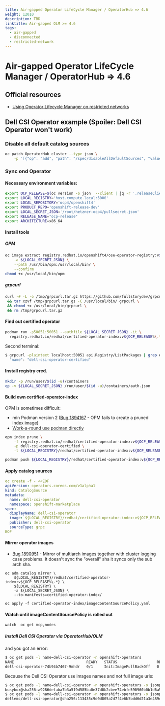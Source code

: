 ```yaml
---
title: Air-gapped Operator LifeCycle Manager / OperatorHub => 4.6
weight: 12010
description: TBD
linktitle: Air-gapped OLM >= 4.6
tags:
  - air-gapped
  - disconnected
  - restricted-network
---
```

# Air-gapped Operator LifeCycle Manager / OperatorHub => 4.6
## Official resources


 * [Using Operator Lifecycle Manager on restricted networks](https://docs.openshift.com/container-platform/4.6/operators/admin/olm-restricted-networks.html)


## Dell CSI Operator example (Spoiler: Dell CSI Operator won't work)

### Disable all default catalog sources

```bash
oc patch OperatorHub cluster --type json \
    -p '[{"op": "add", "path": "/spec/disableAllDefaultSources", "value": true}]'
```

### Sync ond Operator

#### Necessary environment variables:

```bash
export OCP_RELEASE=$(oc version -o json  --client | jq -r '.releaseClientVersion')
export LOCAL_REGISTRY='host.compute.local:5000'
export LOCAL_REPOSITORY='ocp4/openshift4'
export PRODUCT_REPO='openshift-release-dev'
export LOCAL_SECRET_JSON='/root/hetzner-ocp4/pullsecret.json'
export RELEASE_NAME="ocp-release"
export ARCHITECTURE=x86_64
```

#### Install tools

##### OPM
```bash
oc image extract registry.redhat.io/openshift4/ose-operator-registry:v${OCP_RELEASE%\.*} \
    -a ${LOCAL_SECRET_JSON} \
    --path /usr/bin/opm:/usr/local/bin/ \
    --confirm
chmod +x /usr/local/bin/opm
```
##### grpcurl

```bash
curl -# -L -o /tmp/grpcurl.tar.gz https://github.com/fullstorydev/grpcurl/releases/download/v1.7.0/grpcurl_1.7.0_linux_x86_64.tar.gz \
 && tar xzvf /tmp/grpcurl.tar.gz -C /usr/local/bin/ grpcurl \
 && chmod +x /usr/local/bin/grpcurl \
 && rm /tmp/grpcurl.tar.gz
```

#### Find out certified operator

```bash
podman run -p50051:50051 --authfile ${LOCAL_SECRET_JSON} -it \
  registry.redhat.io/redhat/certified-operator-index:v${OCP_RELEASE%\.*}
```
Second terminal:

```bash
$ grpcurl -plaintext localhost:50051 api.Registry/ListPackages | grep dell
  "name": "dell-csi-operator-certified"
```

#### Install registry cred.

```bash
mkdir -p /run/user/$(id -u)/containers
cp -v ${LOCAL_SECRET_JSON} /run/user/$(id -u)/containers/auth.json
```

#### Build own certified-operator-index

OPM is sometimes difficult:
 * min Podman version 2 ([Bug 1894167](https://bugzilla.redhat.com/show_bug.cgi?id=1894167) - OPM fails to create a pruned index image)
 * [Work-a-round use podman directly](https://bugzilla.redhat.com/show_bug.cgi?id=1894167#c1)


```bash
opm index prune \
    -f registry.redhat.io/redhat/certified-operator-index:v${OCP_RELEASE%\.*} \
    -p dell-csi-operator-certified \
    -t ${LOCAL_REGISTRY}/redhat/certified-operator-index:v${OCP_RELEASE%\.*}

podman push ${LOCAL_REGISTRY}/redhat/certified-operator-index:v${OCP_RELEASE%\.*}

```

#### Apply catalog sources
```yaml
oc create -f - <<EOF
apiVersion: operators.coreos.com/v1alpha1
kind: CatalogSource
metadata:
  name: dell-csi-operator
  namespace: openshift-marketplace
spec:
  displayName: dell-csi-operator
  image: ${LOCAL_REGISTRY}/redhat/certified-operator-index:v${OCP_RELEASE%\.*}
  publisher: dell-csi-operator
  sourceType: grpc
EOF
```

#### Mirror operator images

* [Bug 1890951](https://bugzilla.redhat.com/show_bug.cgi?id=1890951) - Mirror of multiarch images together with cluster logging case problems. It doesn't sync the "overall" sha it syncs only the sub arch sha.

```
oc adm catalog mirror \
    ${LOCAL_REGISTRY}/redhat/certified-operator-index:v${OCP_RELEASE%\.*} \
    ${LOCAL_REGISTRY} \
    -a ${LOCAL_SECRET_JSON} \
    --to-manifests=certified-operator-index/

oc apply -f certified-operator-index/imageContentSourcePolicy.yaml
```

#### Watch until imageContentSourcePolicy is rolled out

```bash
watch  oc get mcp,nodes
```

##### Install Dell CSI Operator via OperatorHub/OLM

and you got an error:

```bash
$ oc get pods -l name=dell-csi-operator -n openshift-operators
NAME                                 READY   STATUS                  RESTARTS   AGE
dell-csi-operator-74b94b7467-9mhdr   0/1     Init:ImagePullBackOff   0          26m
```

Because the Dell CSI Operator use images names and not full image urls:

```bash
$ oc get pods -l name=dell-csi-operator -n openshift-operators -o jsonpath="{.items[0].spec.initContainers[0].image}"
busybox@sha256:a9286defaba7b3a519d585ba0e37d0b2cbee74ebfe590960b0b1d6a5e97d1e1d
$ oc get pods -l name=dell-csi-operator -n openshift-operators -o jsonpath="{.items[0].spec.containers[0].image}"
dellemc/dell-csi-operator@sha256:113435c9d0d805a2d7f4e6b5bdd6d21a3e489cb0278a9e81b2bc142c0fd5eb0f

```


